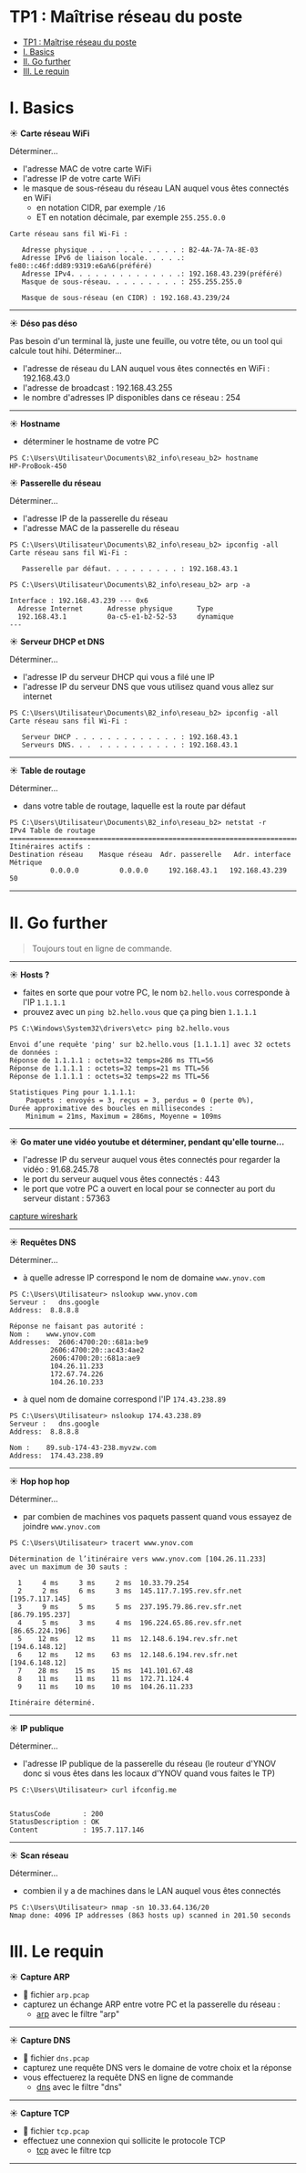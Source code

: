 # TP1 : Maîtrise réseau du poste


- [TP1 : Maîtrise réseau du poste](#tp1--maîtrise-réseau-du-poste)
- [I. Basics](#i-basics)
- [II. Go further](#ii-go-further)
- [III. Le requin](#iii-le-requin)

# I. Basics

☀️ **Carte réseau WiFi**

Déterminer...

- l'adresse MAC de votre carte WiFi
- l'adresse IP de votre carte WiFi
- le masque de sous-réseau du réseau LAN auquel vous êtes connectés en WiFi
  - en notation CIDR, par exemple `/16`
  - ET en notation décimale, par exemple `255.255.0.0`

```
Carte réseau sans fil Wi-Fi :

   Adresse physique . . . . . . . . . . . : B2-4A-7A-7A-8E-03
   Adresse IPv6 de liaison locale. . . . .: fe80::c46f:dd89:9319:e6a%6(préféré)
   Adresse IPv4. . . . . . . . . . . . . .: 192.168.43.239(préféré)
   Masque de sous-réseau. . . . . . . . . : 255.255.255.0

   Masque de sous-réseau (en CIDR) : 192.168.43.239/24
```

---

☀️ **Déso pas déso**

Pas besoin d'un terminal là, juste une feuille, ou votre tête, ou un tool qui calcule tout hihi. Déterminer...

- l'adresse de réseau du LAN auquel vous êtes connectés en WiFi : 192.168.43.0
- l'adresse de broadcast : 192.168.43.255
- le nombre d'adresses IP disponibles dans ce réseau : 254
---

☀️ **Hostname**

- déterminer le hostname de votre PC
```
PS C:\Users\Utilisateur\Documents\B2_info\reseau_b2> hostname
HP-ProBook-450
```

☀️ **Passerelle du réseau**

Déterminer...

- l'adresse IP de la passerelle du réseau
- l'adresse MAC de la passerelle du réseau

```
PS C:\Users\Utilisateur\Documents\B2_info\reseau_b2> ipconfig -all
Carte réseau sans fil Wi-Fi :

   Passerelle par défaut. . . . . . . . . : 192.168.43.1

PS C:\Users\Utilisateur\Documents\B2_info\reseau_b2> arp -a

Interface : 192.168.43.239 --- 0x6
  Adresse Internet      Adresse physique      Type
  192.168.43.1          0a-c5-e1-b2-52-53     dynamique
---
```

☀️ **Serveur DHCP et DNS**

Déterminer...

- l'adresse IP du serveur DHCP qui vous a filé une IP
- l'adresse IP du serveur DNS que vous utilisez quand vous allez sur internet

```
PS C:\Users\Utilisateur\Documents\B2_info\reseau_b2> ipconfig -all
Carte réseau sans fil Wi-Fi :

   Serveur DHCP . . . . . . . . . . . . . : 192.168.43.1
   Serveurs DNS. . .  . . . . . . . . . . : 192.168.43.1
```
---

☀️ **Table de routage**

Déterminer...

- dans votre table de routage, laquelle est la route par défaut
```
PS C:\Users\Utilisateur\Documents\B2_info\reseau_b2> netstat -r
IPv4 Table de routage
===========================================================================
Itinéraires actifs :
Destination réseau    Masque réseau  Adr. passerelle   Adr. interface Métrique
          0.0.0.0          0.0.0.0     192.168.43.1   192.168.43.239     50

```

---

# II. Go further

> Toujours tout en ligne de commande.

---

☀️ **Hosts ?**

- faites en sorte que pour votre PC, le nom `b2.hello.vous` corresponde à l'IP `1.1.1.1`
- prouvez avec un `ping b2.hello.vous` que ça ping bien `1.1.1.1`

```
PS C:\Windows\System32\drivers\etc> ping b2.hello.vous

Envoi d’une requête 'ping' sur b2.hello.vous [1.1.1.1] avec 32 octets de données :
Réponse de 1.1.1.1 : octets=32 temps=286 ms TTL=56
Réponse de 1.1.1.1 : octets=32 temps=21 ms TTL=56
Réponse de 1.1.1.1 : octets=32 temps=22 ms TTL=56

Statistiques Ping pour 1.1.1.1:
    Paquets : envoyés = 3, reçus = 3, perdus = 0 (perte 0%),
Durée approximative des boucles en millisecondes :
    Minimum = 21ms, Maximum = 286ms, Moyenne = 109ms
```

---

☀️ **Go mater une vidéo youtube et déterminer, pendant qu'elle tourne...**

- l'adresse IP du serveur auquel vous êtes connectés pour regarder la vidéo : 
91.68.245.78
- le port du serveur auquel vous êtes connectés : 443
- le port que votre PC a ouvert en local pour se connecter au port du serveur distant : 57363

[capture wireshark](/TP1/captures/capture_youtube.pcap)

---

☀️ **Requêtes DNS**

Déterminer...

- à quelle adresse IP correspond le nom de domaine `www.ynov.com`
```
PS C:\Users\Utilisateur> nslookup www.ynov.com
Serveur :   dns.google
Address:  8.8.8.8

Réponse ne faisant pas autorité :
Nom :    www.ynov.com
Addresses:  2606:4700:20::681a:be9
          2606:4700:20::ac43:4ae2
          2606:4700:20::681a:ae9
          104.26.11.233
          172.67.74.226
          104.26.10.233

```

- à quel nom de domaine correspond l'IP `174.43.238.89`

```
PS C:\Users\Utilisateur> nslookup 174.43.238.89
Serveur :   dns.google
Address:  8.8.8.8

Nom :    89.sub-174-43-238.myvzw.com
Address:  174.43.238.89
```

---

☀️ **Hop hop hop**

Déterminer...

- par combien de machines vos paquets passent quand vous essayez de joindre `www.ynov.com`

```
PS C:\Users\Utilisateur> tracert www.ynov.com

Détermination de l’itinéraire vers www.ynov.com [104.26.11.233]
avec un maximum de 30 sauts :

  1     4 ms     3 ms     2 ms  10.33.79.254
  2     2 ms     6 ms     3 ms  145.117.7.195.rev.sfr.net [195.7.117.145]
  3     9 ms     5 ms     5 ms  237.195.79.86.rev.sfr.net [86.79.195.237]
  4     5 ms     3 ms     4 ms  196.224.65.86.rev.sfr.net [86.65.224.196]
  5    12 ms    12 ms    11 ms  12.148.6.194.rev.sfr.net [194.6.148.12]
  6    12 ms    12 ms    63 ms  12.148.6.194.rev.sfr.net [194.6.148.12]
  7    28 ms    15 ms    15 ms  141.101.67.48
  8    11 ms    11 ms    11 ms  172.71.124.4
  9    11 ms    10 ms    10 ms  104.26.11.233

Itinéraire déterminé.
```
---

☀️ **IP publique**

Déterminer...

- l'adresse IP publique de la passerelle du réseau (le routeur d'YNOV donc si vous êtes dans les locaux d'YNOV quand vous faites le TP)
```
PS C:\Users\Utilisateur> curl ifconfig.me


StatusCode        : 200
StatusDescription : OK
Content           : 195.7.117.146
```
---

☀️ **Scan réseau**

Déterminer...

- combien il y a de machines dans le LAN auquel vous êtes connectés

```
PS C:\Users\Utilisateur> nmap -sn 10.33.64.136/20
Nmap done: 4096 IP addresses (863 hosts up) scanned in 201.50 seconds
```

# III. Le requin


☀️ **Capture ARP**

- 📁 fichier `arp.pcap`
- capturez un échange ARP entre votre PC et la passerelle du réseau :
  - [arp](./captures/arp.pcap) avec le filtre "arp"
---

☀️ **Capture DNS**

- 📁 fichier `dns.pcap`
- capturez une requête DNS vers le domaine de votre choix et la réponse
- vous effectuerez la requête DNS en ligne de commande
  - [dns](./captures/dns.pcap) avec le filtre "dns"

---

☀️ **Capture TCP**

- 📁 fichier `tcp.pcap`
- effectuez une connexion qui sollicite le protocole TCP
  - [tcp](./tcp/captures.pcapng) avec le filtre tcp

---